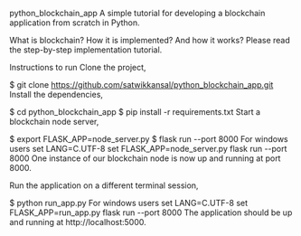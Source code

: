 python_blockchain_app
A simple tutorial for developing a blockchain application from scratch in Python.

What is blockchain? How it is implemented? And how it works?
Please read the step-by-step implementation tutorial.

Instructions to run
Clone the project,

$ git clone https://github.com/satwikkansal/python_blockchain_app.git
Install the dependencies,

$ cd python_blockchain_app
$ pip install -r requirements.txt
Start a blockchain node server,

$ export FLASK_APP=node_server.py
$ flask run --port 8000
For windows users
set LANG=C.UTF-8
set FLASK_APP=node_server.py
flask run --port 8000
One instance of our blockchain node is now up and running at port 8000.

Run the application on a different terminal session,

$ python run_app.py
For windows users
set LANG=C.UTF-8
set FLASK_APP=run_app.py
flask run --port 8000
The application should be up and running at http://localhost:5000.
